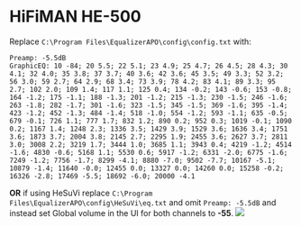 # HiFiMAN HE-500
Replace `C:\Program Files\EqualizerAPO\config\config.txt` with:
```
Preamp: -5.5dB
GraphicEQ: 10 -84; 20 5.5; 22 5.1; 23 4.9; 25 4.7; 26 4.5; 28 4.3; 30 4.1; 32 4.0; 35 3.8; 37 3.7; 40 3.6; 42 3.6; 45 3.5; 49 3.3; 52 3.2; 56 3.0; 59 2.7; 64 2.9; 68 3.4; 73 3.9; 78 4.2; 83 4.1; 89 3.3; 95 2.7; 102 2.0; 109 1.4; 117 1.1; 125 0.4; 134 -0.2; 143 -0.6; 153 -0.8; 164 -1.2; 175 -1.1; 188 -1.3; 201 -1.2; 215 -1.3; 230 -1.5; 246 -1.6; 263 -1.8; 282 -1.7; 301 -1.6; 323 -1.5; 345 -1.5; 369 -1.6; 395 -1.4; 423 -1.2; 452 -1.3; 484 -1.4; 518 -1.0; 554 -1.2; 593 -1.1; 635 -0.5; 679 -0.1; 726 1.1; 777 1.7; 832 1.2; 890 0.2; 952 0.3; 1019 -0.1; 1090 0.2; 1167 1.4; 1248 2.3; 1336 3.5; 1429 3.9; 1529 3.6; 1636 3.4; 1751 3.6; 1873 3.7; 2004 3.8; 2145 2.7; 2295 1.9; 2455 3.6; 2627 3.7; 2811 3.0; 3008 2.2; 3219 1.7; 3444 1.0; 3685 1.1; 3943 0.4; 4219 -1.2; 4514 -1.6; 4830 -0.6; 5168 1.1; 5530 0.6; 5917 -1.2; 6331 -2.0; 6775 -1.6; 7249 -1.2; 7756 -1.7; 8299 -4.1; 8880 -7.0; 9502 -7.7; 10167 -5.1; 10879 -1.4; 11640 -0.0; 12455 0.0; 13327 0.0; 14260 0.0; 15258 -0.2; 16326 -2.8; 17469 -5.5; 18692 -6.0; 20000 -4.1
```
**OR** if using HeSuVi replace `C:\Program Files\EqualizerAPO\config\HeSuVi\eq.txt` and omit `Preamp: -5.5dB` and instead set Global volume in the UI for both channels to **-55**.
![](https://raw.githubusercontent.com/jaakkopasanen/AutoEq/master/results/Sonoma%20Model%20One/headphoncecom/onear/HiFiMAN%20HE-500/HiFiMAN%20HE-500.png)